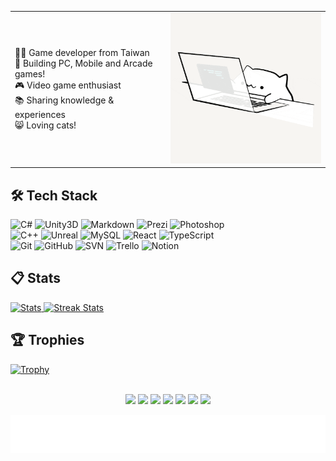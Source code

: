 <table style="border:none">
  <tr>
    <td>
      👨‍💻 Game developer from Taiwan <br/>
      🔨 Building PC, Mobile and Arcade games! <br/>
      🎮 Video game enthusiast <br/>
      📚 Sharing knowledge & experiences <br/>
      😸 Loving cats! <br/>
    </td>
    <td style="vertical-align: top">
      <img width="300" alt="hello!" src="Pics/BongoCat.gif" >
    </td>
  </tr>
</table>

## 🛠️ Tech Stack

![C#](https://img.shields.io/badge/-C%23%20-05122A?style=flat&logo=csharp)
![Unity3D](https://img.shields.io/badge/-Unity3D-05122A?style=flat&logo=Unity)
![Markdown](https://img.shields.io/badge/-Markdown-05122A?style=flat&logo=Markdown)
![Prezi](https://img.shields.io/badge/-Prezi-05122A?style=flat&logo=Prezi)
![Photoshop](https://img.shields.io/badge/-Photoshop-05122A?style=flat&logo=adobephotoshop)
<br />
![C++](https://img.shields.io/badge/-C%2B%2B-05122A?style=flat&logo=cplusplus)
![Unreal](https://img.shields.io/badge/-Unreal-05122A?style=flat&logo=UnrealEngine)
![MySQL](https://img.shields.io/badge/-MySQL-05122A?style=flat&logo=MySQL)
![React](https://img.shields.io/badge/-React-05122A?style=flat&logo=React)
![TypeScript](https://img.shields.io/badge/-TypeScript-05122A?style=flat&logo=TypeScript)
<br />
![Git](https://img.shields.io/badge/-Git-05122A?style=flat&logo=git)
![GitHub](https://img.shields.io/badge/-GitHub-05122A?style=flat&logo=github)
![SVN](https://img.shields.io/badge/-SVN-05122A?style=flat&logo=Subversion)
![Trello](https://img.shields.io/badge/-Trello-05122A?style=flat&logo=Trello)
![Notion](https://img.shields.io/badge/-Notion-05122A?style=flat&logo=Notion)

## 📋 Stats

<div>
    <a href="https://github-readme-stats.vercel.app">
        <img width="44.3%" alt="Stats" src="https://github-readme-stats.vercel.app/api?&count_private=true&include_all_commits=true&username=snoopyuj&theme=onedark&custom_title=GitHub+Stats&hide_border=true"/>
    </a>
    <a href="https://github-readme-streak-stats.herokuapp.com">
        <img width="49%" alt="Streak Stats" src="https://github-readme-streak-stats.herokuapp.com/?user=snoopyuj&theme=onedark&hide_border=true"/>
    </a>
    <!--<a href="https://github-readme-stats.vercel.app">
        <img width="44.3%" alt="top-langs" src="https://github-readme-stats.vercel.app/api/top-langs/?username=snoopyuj&layout=compact&theme=onedark&custom_title=Most+Used+Languages&hide_border=true"/>
    </a>-->
</div>

## 🏆 Trophies

<div>
    <a href="https://github.com/ryo-ma/github-profile-trophy">
        <img width="45%" alt="Trophy" src="https://github-profile-trophy.vercel.app/?username=snoopyuj&row=2&column=4&theme=onedark&no-frame=true"/>
    </a>    
</div>

<!--## **Medium**

<table style="border:none">
<tr>
<td>
TODO
</td>
</tr>
</table>-->

<br />

<p id="socialIcons" align="center">
    <a href="mailto:bwaynesu@gmail.com" alt="bwaynesu@gmail.com" style="text-decoration:none;">
        <img src="https://img.shields.io/badge/-✉️Email-c46a4c?style=flat-square&logo=email" />
    </a>
    <a href="https://portaly.cc/bwaynesu" alt="Portaly" style="text-decoration:none;">
        <img src="https://img.shields.io/badge/-Portaly-862a83?style=flat-square&logo=portaly" />
    </a>
    <a href="https://linkedin.com/in/wayne-su-94804186" alt="LinkedIn" style="text-decoration:none;">
        <img src="https://img.shields.io/badge/-LinkedIn-437ebc?style=flat-square&logo=linkedin" />
    </a>
    <a href="https://www.cakeresume.com/me/bwaynesu" alt="CakeResume" style="text-decoration:none;">
        <img src="https://img.shields.io/badge/-CakeResume-13ab67?style=flat-square&logo=cakeresume" />
    </a>
    <a href="https://medium.com/@bwaynesu" alt="Medium" style="text-decoration:none;">
        <img src="https://img.shields.io/badge/-Medium-black?style=flat-square&logo=medium" />
    </a>
    <a href="https://bwaynesu.wordpress.com/" alt="WordPress" style="text-decoration:none;">
        <img src="https://img.shields.io/badge/-WordPress-0f8cc3?style=flat-square&logo=wordPress" />
    </a>
    <a href="https://discord.com/" alt="DC:ike2799" style="text-decoration:none;">
        <img src="https://img.shields.io/badge/-DC%3A%0Aike2799-2530a2?style=flat-square&logo=discord" />
    </a>
</p>

<!-- https://loading.io/background/m-wave/ -->

![](Pics/footer.svg)
